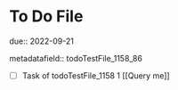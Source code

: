 # To Do File

due:: 2022-09-21

metadatafield:: todoTestFile_1158_86

- [ ] Task of todoTestFile_1158 1 [[Query me]]
